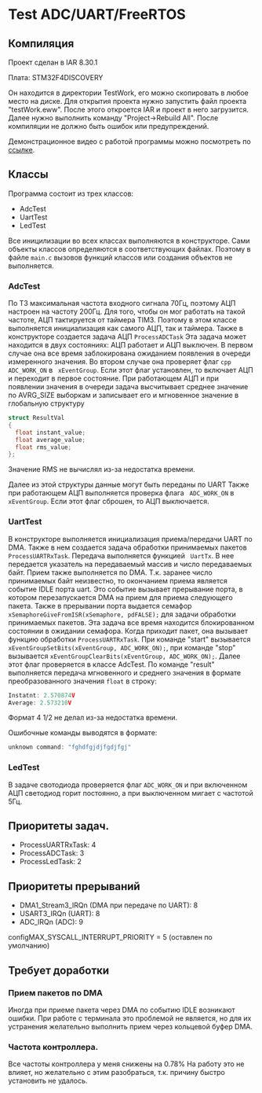 # Test ADC/UART/FreeRTOS

## Компиляция
Проект сделан в IAR 8.30.1

Плата: STM32F4DISCOVERY

Он находится в директории TestWork, его можно скопировать в любое место на диске. Для открытия проекта нужно запустить файл проекта "testWork.eww". После этого откроется IAR и проект в него загрузится. Далее нужно выполнить команду "Project->Rebuild All". После компиляции не должно быть ошибок или предупреждений.

Демонстрационное видео с работой программы можно посмотреть по [ссылке](https://youtu.be/v4UJ3gqKli8).



## Классы
Программа состоит из трех классов:
- AdcTest 
- UartTest
- LedTest

Все иницилизации во всех классах выполняются в конструкторе. Сами объекты классов определяются в соответствующих файлах. Поэтому в файле ```main.c``` вызовов функций классов или создания объектов не выполняется.

### AdcTest
По ТЗ максимальная частота входного сигнала 70Гц, поэтому АЦП настроен на частоту 200Гц. Для того, чтобы он мог работать на такой частоте, АЦП тактируется от таймера TIM3. Поэтому в этом классе выполняется инициализация как самого АЦП, так и таймера.
Также в конструкторе создается задача АЦП ``` ProcessADCTask ``` Эта задача может находится в двух состояниях: АЦП работает и АЦП выключен. В первом случае она все время заблокирована ожиданием появления в очереди измеренного значения. Во втором случае она проверяет флаг ```cpp ADC_WORK_ON``` в ``` xEventGroup```. Если этот флаг установлен, то включает АЦП и переходит в первое состояние.
При работающем АЦП и при появлении значения в очереди задача высчитывает среднее значение по AVRG_SIZE выборкам и записывает его и мгновенное значение в глобальную структуру
```cpp
struct ResultVal
{
  float instant_value;
  float average_value;
  float rms_value;
};
```
Значение RMS не вычислял из-за недостатка времени.

Далее из этой структуры данные могут быть переданы по UART
Также при работающем АЦП выполняется проверка флага ``` ADC_WORK_ON``` в ``` xEventGroup```. Если этот флаг сброшен, то АЦП выключается.


### UartTest
В конструкторе выполняется инициализация приема/передачи UART по DMA. Также в нем создается задача обработки принимаемых пакетов ```ProcessUARTRxTask```.
Передача выполняется функцией ``` UartTx```. В нее передается указатель на передаваемый массив и число передаваемых байт.
Прием также выполняется по DMA. Т.к. заранее число принимаемых байт неизвестно, то окончанием приема является событие IDLE порта uart. Это событие вызывает прерывание порта, в котором перезапускается DMA на прием для приема следующего пакета. 
Также в прерывании порта выдается семафор ```xSemaphoreGiveFromISR(xSemaphore, pdFALSE);``` для задачи обработки принимаемых пакетов. Эта задача все время находится блокированном состоянии в ожидании семафора. Когда приходит пакет, она вызывает функцию обработки ```ProcessUARTRxTask```. При команде "start" вызывается ```xEventGroupSetBits(xEventGroup, ADC_WORK_ON);```, при команде "stop" вызывается ```xEventGroupClearBits(xEventGroup, ADC_WORK_ON);```. Далее этот флаг проверяется в классе AdcTest. По команде "result" выполняется передача мгновенного и среднего значения в формате преобразованного значения ```float``` в строку:
```cpp
Instatnt: 2.570874V
Average: 2.573210V
```
Формат 4 1/2 не делал из-за недостатка времени.

Ошибочные команды выводятся в формате:
```cpp
unknown command: "fghdfgjdjfgdjfgj"
```

### LedTest
В задаче свотодиода проверяется флаг ```ADC_WORK_ON``` и при включенном АЦП светодиод горит постоянно, а при выключенном мигает с частотой 5Гц.

## Приоритеты задач.
- ProcessUARTRxTask: 4
- ProcessADCTask: 3
- ProcessLedTask: 2

## Приоритеты прерываний
- DMA1_Stream3_IRQn (DMA при передаче по UART): 8
- USART3_IRQn (UART): 8
- ADC_IRQn (ADC): 9

configMAX_SYSCALL_INTERRUPT_PRIORITY = 5 (оставлен по умолчанию)



## Требует доработки
### Прием пакетов по DMA
Иногда при приеме пакета через DMA по событию IDLE возникают ошибки. При работе с терминала это проблемой не является, но для их устранения желательно выполнить прием через кольцевой буфер DMA.
### Частота контроллера.
Все частоты контроллера у меня снижены на 0.78% На работу это не влияет, но желательно с этим разобраться, т.к. причину быстро установить не удалось.

